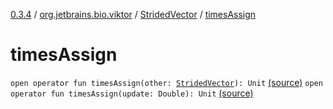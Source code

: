 [0.3.4](../../index.md) / [org.jetbrains.bio.viktor](../index.md) / [StridedVector](index.md) / [timesAssign](.)

# timesAssign

`open operator fun timesAssign(other: `[`StridedVector`](index.md)`): Unit` [(source)](https://github.com/JetBrains-Research/viktor/blob/0.3.4/src/main/kotlin/org/jetbrains/bio/viktor/StridedVector.kt#L392)
`open operator fun timesAssign(update: Double): Unit` [(source)](https://github.com/JetBrains-Research/viktor/blob/0.3.4/src/main/kotlin/org/jetbrains/bio/viktor/StridedVector.kt#L401)